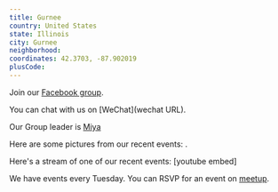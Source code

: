 ```yaml
---
title: Gurnee
country: United States
state: Illinois
city: Gurnee
neighborhood: 
coordinates: 42.3703, -87.902019
plusCode:
---
```

Join our [Facebook group](https://www.facebook.com/groups/free.code.camp.gurnee).

You can chat with us on [WeChat](wechat URL).

Our Group leader is [Miya](freecodecamp.org/miya)

Here are some pictures from our recent events:
![]().

Here's a stream of one of our recent events:
[youtube embed]

We have events every Tuesday. You can RSVP for an event on [meetup](meetupurl).
